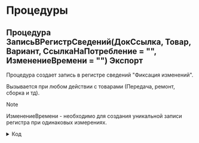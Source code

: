 # Процедуры

## Процедура ЗаписьВРегистрСведений(ДокСсылка, Товар, Вариант, СсылкаНаПотребление = "", ИзменениеВремени = "") Экспорт 
Процедура создает запись в регистре сведений "Фиксация изменений". 

Вызывается при любом действии с товарами (Передача, ремонт, сборка и тд).

> [!NOTE]
> ИзменениеВремени - необходимо для создания уникальной записи регистра при одинаковых измерениях.
 
<details>
<summary> Код </summary>
        
        НаборЗаписей = РегистрыСведений.ФиксацияИзменений.СоздатьНаборЗаписей();
        НаборЗаписей.Отбор.Регистратор.Установить(ДокСсылка); 
        НаборЗаписей.Прочитать();
        НоваяЗапись = НаборЗаписей.Добавить();
        Если ТипЗнч(ИзменениеВремени) = Тип("Число") Тогда
        	НоваяЗапись.Дата = ТекущаяДата() - ИзменениеВремени;
        Иначе	
        	НоваяЗапись.Дата = ТекущаяДата();
        КонецЕсли;
        НоваяЗапись.СерийныйНомер = Товар.СерийныйНомер;
        НоваяЗапись.Количество = Товар.Количество;
        НоваяЗапись.Номенклатура = Товар.Номенклатура;
        Если СсылкаНаПотребление = "" ИЛИ  ТипЗнч(ИзменениеВремени) = Тип("Число") Тогда 
        	НоваяЗапись.ДокументыРедактирования = Документы.ВнутреннееПотребление.ПустаяСсылка();
        Иначе
        	НоваяЗапись.ДокументыРедактирования = СсылкаНаПотребление;
        КонецЕсли;
        Если Вариант = "Передача" Тогда
        	НоваяЗапись.Статус = Перечисления.ВариантыСкладскогоУчета.ПередалиВЭксплуатацию;
        ИначеЕсли Вариант = "Списание" Тогда
        	НоваяЗапись.Статус = Перечисления.ВариантыСкладскогоУчета.СписалиНаРасходы;
        ИначеЕсли Вариант = "ОтработанРанее" Тогда
        	НоваяЗапись.Статус = Перечисления.ВариантыСкладскогоУчета.ОтработанРанее;
        ИначеЕсли Вариант = "Отменили" Тогда
        	НоваяЗапись.Статус = Перечисления.ВариантыСкладскогоУчета.Отменили;
        ИначеЕсли Вариант = "ВернулиИзЭксплуатации" Тогда
        	НоваяЗапись.Статус = Перечисления.ВариантыСкладскогоУчета.ВернулиИзЭксплуатации;
        ИначеЕсли Вариант = "ВернулиОтработанРанее" Тогда 
        	НоваяЗапись.Статус = Перечисления.ВариантыСкладскогоУчета.Вернули_ОтработанРанее;
        ИначеЕсли Вариант = "ИспользовалиДляСборки" Тогда
        	НоваяЗапись.Статус = Перечисления.ВариантыСкладскогоУчета.ИспользовалиДляСборки;
        ИначеЕсли Вариант = "СписалиНаРасходы_Ремонт" Тогда
        	НоваяЗапись.Статус = Перечисления.ВариантыСкладскогоУчета.СписалиНаРасходы_Ремонт;
        КонецЕсли;
        Если НЕ ТипЗнч(ДокСсылка) = Тип("ДокументСсылка.СборкаТоваров") Тогда		
        	НоваяЗапись.ФИО  = ДокСсылка.ФИО;    
        КонецЕсли;
        НоваяЗапись.ТекущийПользователь = Пользователи.ТекущийПользователь(); 
        НаборЗаписей.Записать();
</details>
